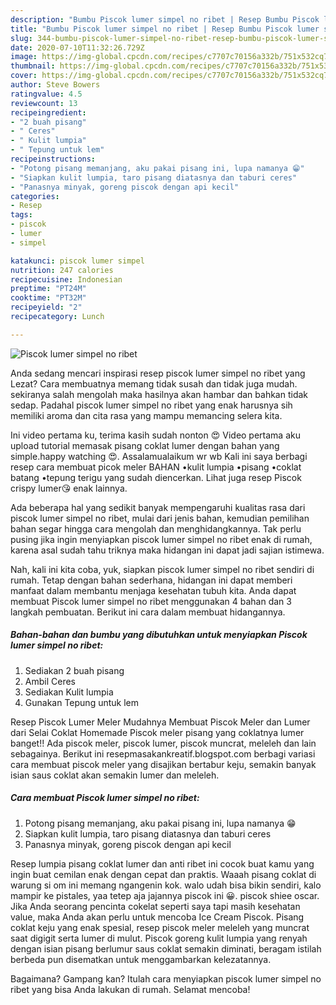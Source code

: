 ```yaml
---
description: "Bumbu Piscok lumer simpel no ribet | Resep Bumbu Piscok lumer simpel no ribet Yang Menggugah Selera"
title: "Bumbu Piscok lumer simpel no ribet | Resep Bumbu Piscok lumer simpel no ribet Yang Menggugah Selera"
slug: 344-bumbu-piscok-lumer-simpel-no-ribet-resep-bumbu-piscok-lumer-simpel-no-ribet-yang-menggugah-selera
date: 2020-07-10T11:32:26.729Z
image: https://img-global.cpcdn.com/recipes/c7707c70156a332b/751x532cq70/piscok-lumer-simpel-no-ribet-foto-resep-utama.jpg
thumbnail: https://img-global.cpcdn.com/recipes/c7707c70156a332b/751x532cq70/piscok-lumer-simpel-no-ribet-foto-resep-utama.jpg
cover: https://img-global.cpcdn.com/recipes/c7707c70156a332b/751x532cq70/piscok-lumer-simpel-no-ribet-foto-resep-utama.jpg
author: Steve Bowers
ratingvalue: 4.5
reviewcount: 13
recipeingredient:
- "2 buah pisang"
- " Ceres"
- " Kulit lumpia"
- " Tepung untuk lem"
recipeinstructions:
- "Potong pisang memanjang, aku pakai pisang ini, lupa namanya 😁"
- "Siapkan kulit lumpia, taro pisang diatasnya dan taburi ceres"
- "Panasnya minyak, goreng piscok dengan api kecil"
categories:
- Resep
tags:
- piscok
- lumer
- simpel

katakunci: piscok lumer simpel 
nutrition: 247 calories
recipecuisine: Indonesian
preptime: "PT24M"
cooktime: "PT32M"
recipeyield: "2"
recipecategory: Lunch

---
```



![Piscok lumer simpel no ribet](https://img-global.cpcdn.com/recipes/c7707c70156a332b/751x532cq70/piscok-lumer-simpel-no-ribet-foto-resep-utama.jpg)

Anda sedang mencari inspirasi resep piscok lumer simpel no ribet yang Lezat? Cara membuatnya memang tidak susah dan tidak juga mudah. sekiranya salah mengolah maka hasilnya akan hambar dan bahkan tidak sedap. Padahal piscok lumer simpel no ribet yang enak harusnya sih memiliki aroma dan cita rasa yang mampu memancing selera kita.

Ini video pertama ku, terima kasih sudah nonton 😍 Video pertama aku upload tutorial memasak pisang coklat lumer dengan bahan yang simple.happy watching 😍. Assalamualaikum wr wb Kali ini saya berbagi resep cara membuat picok meler BAHAN •kulit lumpia •pisang •coklat batang •tepung terigu yang sudah diencerkan. Lihat juga resep Piscok crispy lumer😘 enak lainnya.

Ada beberapa hal yang sedikit banyak mempengaruhi kualitas rasa dari piscok lumer simpel no ribet, mulai dari jenis bahan, kemudian pemilihan bahan segar hingga cara mengolah dan menghidangkannya. Tak perlu pusing jika ingin menyiapkan piscok lumer simpel no ribet enak di rumah, karena asal sudah tahu triknya maka hidangan ini dapat jadi sajian istimewa.


Nah, kali ini kita coba, yuk, siapkan piscok lumer simpel no ribet sendiri di rumah. Tetap dengan bahan sederhana, hidangan ini dapat memberi manfaat dalam membantu menjaga kesehatan tubuh kita. Anda dapat membuat Piscok lumer simpel no ribet menggunakan 4 bahan dan 3 langkah pembuatan. Berikut ini cara dalam membuat hidangannya.

<!--inarticleads1-->

##### Bahan-bahan dan bumbu yang dibutuhkan untuk menyiapkan Piscok lumer simpel no ribet:

1. Sediakan 2 buah pisang
1. Ambil  Ceres
1. Sediakan  Kulit lumpia
1. Gunakan  Tepung untuk lem


Resep Piscok Lumer Meler Mudahnya Membuat Piscok Meler dan Lumer dari Selai Coklat Homemade Piscok meler pisang yang coklatnya lumer banget!! Ada piscok meler, piscok lumer, piscok muncrat, meleleh dan lain sebagainya. Berikut ini resepmasakankreatif.blogspot.com berbagi variasi cara membuat piscok meler yang disajikan bertabur keju, semakin banyak isian saus coklat akan semakin lumer dan meleleh. 

<!--inarticleads2-->

##### Cara membuat Piscok lumer simpel no ribet:

1. Potong pisang memanjang, aku pakai pisang ini, lupa namanya 😁
1. Siapkan kulit lumpia, taro pisang diatasnya dan taburi ceres
1. Panasnya minyak, goreng piscok dengan api kecil


Resep lumpia pisang coklat lumer dan anti ribet ini cocok buat kamu yang ingin buat cemilan enak dengan cepat dan praktis. Waaah pisang coklat di warung si om ini memang ngangenin kok. walo udah bisa bikin sendiri, kalo mampir ke pistales, yaa tetep aja jajannya piscok ini 😀. piscok shiee oscar. Jika Anda seorang pencinta cokelat seperti saya tapi masih kesehatan value, maka Anda akan perlu untuk mencoba Ice Cream Piscok. Pisang coklat keju yang enak spesial, resep piscok meler meleleh yang muncrat saat digigit serta lumer di mulut. Piscok goreng kulit lumpia yang renyah dengan isian pisang berlumur saus coklat semakin diminati, beragam istilah berbeda pun disematkan untuk menggambarkan kelezatannya. 

Bagaimana? Gampang kan? Itulah cara menyiapkan piscok lumer simpel no ribet yang bisa Anda lakukan di rumah. Selamat mencoba!
